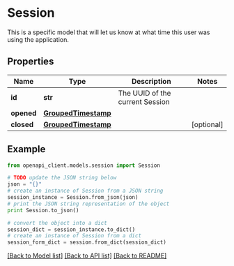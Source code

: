 # Session

This is a specific model that will let us know at what time this user was using the application.

## Properties
Name | Type | Description | Notes
------------ | ------------- | ------------- | -------------
**id** | **str** | The UUID of the current Session | 
**opened** | [**GroupedTimestamp**](GroupedTimestamp.md) |  | 
**closed** | [**GroupedTimestamp**](GroupedTimestamp.md) |  | [optional] 

## Example

```python
from openapi_client.models.session import Session

# TODO update the JSON string below
json = "{}"
# create an instance of Session from a JSON string
session_instance = Session.from_json(json)
# print the JSON string representation of the object
print Session.to_json()

# convert the object into a dict
session_dict = session_instance.to_dict()
# create an instance of Session from a dict
session_form_dict = session.from_dict(session_dict)
```
[[Back to Model list]](../README.md#documentation-for-models) [[Back to API list]](../README.md#documentation-for-api-endpoints) [[Back to README]](../README.md)


